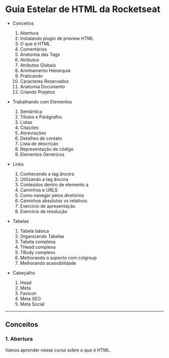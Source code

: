 # Guia Estelar de HTML da Rocketseat

* Conceitos
  1. Abertura
  2. Instalando plugin de preview HTML
  3. O que é HTML
  4. Comentários
  5. Anatomia das Tags
  6. Atributos
  7. Atributos Globais
  8. Aninhamento Hierarquia
  9. Praticando
  10. Caracteres Reservados
  11. Anatomia Documento
  12. Criando Projetos


* Trabalhando com Elementos
  1. Semântica
  2. Títulos e Parágrafos
  3. Listas
  4. Citações
  5. Abreviações
  6. Detalhes de contato
  7. Lista de descrição
  8. Representação de código
  9. Elementos Genéricos

* Links
  1. Conhecendo a tag âncora
  2. Utilizando a tag âncora
  3. Conteúdos dentro de elemento a
  4. Caminhos e URLS
  5. Como navegar pelos diretórios
  6. Caminhos absolutos vs relativos
  7. Exercício de apresentação
  8. Exercício de resolução

* Tabelas
  1. Tabela básica
  2. Organizando Tabelas
  3. Tabela complexa
  4. THead complexa
  5. TBody complexo
  6. Melhorando o aspecto com colgroup
  7. Melhorando acessibilidade

* Cabeçalho
  1. Head
  2. Meta
  3. Favicon
  4. Meta SEO
  5. Meta Social

-----------------------

## Conceitos
### 1. Abertura
Vamos aprender nesse curso sobre o que é HTML.
